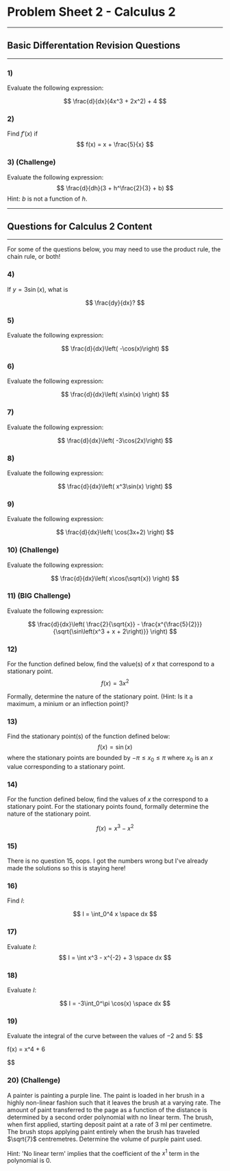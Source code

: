 # Problem Sheet 2 - Calculus 2

---
## Basic Differentation Revision Questions
---
### 1)
Evaluate the following expression:

$$
\frac{d}{dx}(4x^3 + 2x^2) + 4
$$

### 2)
Find $f'(x)$ if
$$
f(x) = x + \frac{5}{x}
$$

### 3) (Challenge)

Evaluate the following expression:
$$
\frac{d}{dh}(3 + h^\frac{2}{3} + b)
$$
Hint: $b$ is not a function of $h$.

---

## Questions for Calculus 2 Content

---

For some of the questions below, you may need to use the product rule, the chain rule, or both!

### 4)
If $y = 3\sin(x)$, what is

$$
\frac{dy}{dx}?
$$

### 5)

Evaluate the following expression:

$$
\frac{d}{dx}\left( -\cos(x)\right)
$$

### 6)

Evaluate the following expression:

$$
\frac{d}{dx}\left( x\sin(x) \right)
$$

### 7)

Evaluate the following expression:

$$
\frac{d}{dx}\left( -3\cos(2x)\right)
$$

### 8)

Evaluate the following expression:

$$
\frac{d}{dx}\left( x^3\sin(x) \right)
$$

### 9)

Evaluate the following expression:

$$
\frac{d}{dx}\left( \cos(3x+2) \right)
$$

### 10) (Challenge)

Evaluate the following expression:

$$
\frac{d}{dx}\left( x\cos(\sqrt{x}) \right)
$$

### 11) (BIG Challenge)

Evaluate the following expression:

$$
\frac{d}{dx}\left( \frac{2}{\sqrt{x}} - \frac{x^{\frac{5}{2}}}{\sqrt{\sin\left(x^3 + x + 2\right)}} \right)
$$

### 12)
For the function defined below, find the value(s) of $x$ that correspond to a stationary point.
$$
f(x) = 3x^2
$$

Formally, determine the nature of the stationary point. (Hint: Is it a maximum, a minium or an inflection point)?

### 13)
Find the stationary point(s) of the function defined below:
$$
f(x) = \sin(x)
$$
where the stationary points are bounded by $-\pi \leq x_0 \leq \pi$ where $x_0$ is an $x$ value corresponding to a stationary point.

### 14)

For the function defined below, find the values of $x$ the correspond to a stationary point. For the stationary points found, formally determine the nature of the stationary point.

$$
f(x) = x^3 - x^2
$$

### 15)

There is no question 15, oops. I got the numbers wrong but I've already made the solutions so this is staying here!

### 16)
Find $I$:

$$
I = \int_0^4 x \space  dx
$$

### 17)

Evaluate $I$:
$$
I = \int x^3 - x^{-2} + 3 \space dx
$$

### 18)

Evaluate $I$:

$$
I = -3\int_0^\pi \cos(x) \space dx
$$

### 19)

Evaluate the integral of the curve between the values of $-2$ and $5$:
$$

f(x) = x^4 + 6

$$

### 20) (Challenge)

A painter is painting a purple line. The paint is loaded in her brush in a highly non-linear fashion such that it leaves the brush at a varying rate. The amount of paint transferred to the page as a function of the distance is determined by a second order polynomial with no linear term. The brush, when first applied, starting deposit paint at a rate of 3 ml per centimetre. The brush stops applying paint entirely when the brush has traveled $\sqrt{7}$ centremetres. Determine the volume of purple paint used.

Hint: 'No linear term' implies that the coefficient of the $x^1$ term in the polynomial is 0.